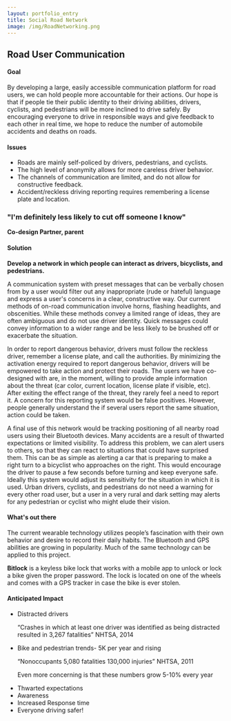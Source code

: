 ```yaml
---
layout: portfolio_entry
title: Social Road Network
image: /img/RoadNetworking.png
---
```

<h2> Road User Communication </h2>

<h4> Goal </h4>
<p> By developing a large, easily accessible communication platform for road users, we can hold people more accountable for their actions. Our hope is that if people tie their public identity to their driving abilities, drivers, cyclists, and pedestrians will be more inclined to drive safely. By encouraging everyone to drive in responsible ways and give feedback to each other in real time, we hope to reduce the number of automobile accidents and deaths on roads.
</p>
<h4>Issues </h4>
<ul>
<li>Roads are mainly self-policed by drivers, pedestrians, and cyclists.</li>
<li>The high level of anonymity allows for more careless driver behavior.</li>
<li>The channels of communication are limited, and do not allow for constructive feedback.</li>
<li>Accident/reckless driving reporting requires remembering a license plate and location.</li>
</ul>

<h3>"I'm definitely less likely to cut off someone I know"</h3>
<p><strong>Co-design Partner, parent</strong></p>

<h4>Solution</h4>

<p><strong>Develop a network in which people can interact as drivers, bicyclists, and pedestrians.</strong>
</p>
<p>A communication system with preset messages that can be verbally chosen from by a user would filter out any inappropriate (rude or hateful) language and express a user's concerns in a clear, constructive way. Our current methods of on-road communication involve horns, flashing headlights, and obscenities. While these methods convey a limited range of ideas, they are often ambiguous and do not use driver identity. Quick messages could convey information to a wider range and be less likely to be brushed off or exacerbate the situation.
</p>
<p>In order to report dangerous behavior, drivers must follow the reckless driver, remember a license plate, and call the authorities. By minimizing the activation energy required to report dangerous behavior, drivers will be empowered to take action and protect their roads. The users we have co-designed with are, in the moment, willing to provide ample information about the threat (car color, current location, license plate if visible, etc). After exiting the effect range of the threat, they rarely feel a need to report it. A concern for this reporting system would be false positives. However, people generally understand the if several users report the same situation, action could be taken.
</p>
<p>A final use of this network would be tracking positioning of all nearby road users using their Bluetooth devices. Many accidents are a result of thwarted expectations or limited visibility. To address this problem, we can alert users to others, so that they can react to situations that could have surprised them. This can be as simple as alerting a car that is preparing to make a right turn to a bicyclist who approaches on the right. This would encourage the driver to pause a few seconds before turning and keep everyone safe. Ideally this system would adjust its sensitivity for the situation in which it is used. Urban drivers, cyclists, and pedestrians do not need a warning for every other road user, but a user in a very rural and dark setting may alerts for any pedestrian or cyclist who might elude their vision.
</p>

<h4>What's out there</h4>
<p>The current wearable technology utilizes people’s fascination with their own behavior and desire to record their daily habits. The Bluetooth and GPS abilities are growing in popularity. Much of the same technology can be applied to this project.
</p>
<p><strong>Bitlock</strong> is a keyless bike lock that works with a mobile app to unlock or lock a bike given the proper password. The lock is located on one of the wheels and comes with a GPS tracker in case the bike is ever stolen. 
</p>

<h4>Anticipated Impact</h4>
<ul>
<li>Distracted drivers
<p>“Crashes in which at least one driver was identified as being distracted resulted in 3,267 fatalities” <a hres='http://www-nrd.nhtsa.dot.gov/Pubs/812013.pdf'>NHTSA, 2014</a></p></li>
<li>Bike and pedestrian trends- 5K per year and rising
<p>“Nonoccupants  5,080 fatalities 130,000 injuries” <a hres='http://www-nrd.nhtsa.dot.gov/Pubs/811659.pdf'> NHTSA, 2011</a></p>
<p>Even more concerning is that these numbers grow 5-10% every year</p></li>
<li>Thwarted expectations</li>
<li>Awareness</li>
<li>Increased Response time</li>
<li>Everyone driving safer!</li>
</ul>
